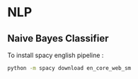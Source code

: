 # NLP

## Naive Bayes Classifier

To install spacy english pipeline :

```bash
python -m spacy download en_core_web_sm
```